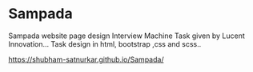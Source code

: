 # Sampada
Sampada website page design Interview Machine Task given by Lucent Innovation... Task design in html, bootstrap ,css and scss.. 

https://shubham-satnurkar.github.io/Sampada/
